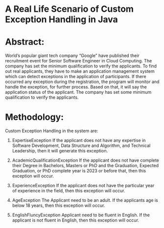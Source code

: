 # A Real Life Scenario of Custom Exception Handling in Java     

# Abstract:

World’s popular giant tech company “Google” have published their recruitment event for Senior Software Engineer in Cloud Computing. The company has set the minimum qualification to verify the applicants. To find out real applicants, they have to make an application management system which can detect exceptions in the application of participants. If there occurred any exception during the registration, the program will monitor and handle the exception, for further process. Based on that, it will say the application status of the applicant. The company has set some minimum qualification to verify the applicants. 

# Methodology:
Custom Exception Handling in the system are:
1.	ExpertiseException
If the applicant does not have any expertise in Software Development, Data Structure and Algorithm, and Technical Leadership, then it will generate this exception.

2.	AcademicQualificationException
If the applicant does not have complete their Degree in Bachelors, Masters or PhD and the Graduation, Expected Graduation, or PhD complete year is 2023 or before that, then this exception will occur.   

3.	ExperienceException
If the applicant does not have the particular year of experience in the field, then this exception will occur.   

4.	AgeException
The Applicant need to be an adult. If the applicants age is below 18 years, then this exception will occur.

5.	EnglishFluncyException 
Applicant need to be fluent in English. If the applicant is not fluent in English, then this exception will occur.

